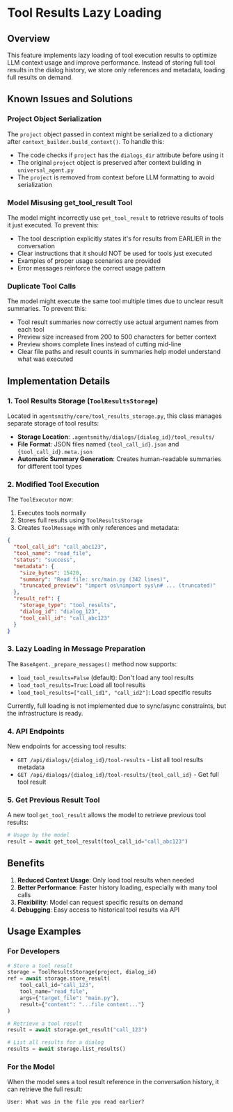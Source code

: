 # Tool Results Lazy Loading

## Overview

This feature implements lazy loading of tool execution results to optimize LLM context usage and improve performance. Instead of storing full tool results in the dialog history, we store only references and metadata, loading full results on demand.

## Known Issues and Solutions

### Project Object Serialization
The `project` object passed in context might be serialized to a dictionary after `context_builder.build_context()`. To handle this:
- The code checks if `project` has the `dialogs_dir` attribute before using it
- The original `project` object is preserved after context building in `universal_agent.py`
- The `project` is removed from context before LLM formatting to avoid serialization

### Model Misusing get_tool_result Tool
The model might incorrectly use `get_tool_result` to retrieve results of tools it just executed. To prevent this:
- The tool description explicitly states it's for results from EARLIER in the conversation
- Clear instructions that it should NOT be used for tools just executed
- Examples of proper usage scenarios are provided
- Error messages reinforce the correct usage pattern

### Duplicate Tool Calls
The model might execute the same tool multiple times due to unclear result summaries. To prevent this:
- Tool result summaries now correctly use actual argument names from each tool
- Preview size increased from 200 to 500 characters for better context
- Preview shows complete lines instead of cutting mid-line
- Clear file paths and result counts in summaries help model understand what was executed

## Implementation Details

### 1. Tool Results Storage (`ToolResultsStorage`)

Located in `agentsmithy/core/tool_results_storage.py`, this class manages separate storage of tool results:

- **Storage Location**: `.agentsmithy/dialogs/{dialog_id}/tool_results/`
- **File Format**: JSON files named `{tool_call_id}.json` and `{tool_call_id}.meta.json`
- **Automatic Summary Generation**: Creates human-readable summaries for different tool types

### 2. Modified Tool Execution

The `ToolExecutor` now:
1. Executes tools normally
2. Stores full results using `ToolResultsStorage`
3. Creates `ToolMessage` with only references and metadata:

```json
{
  "tool_call_id": "call_abc123",
  "tool_name": "read_file",
  "status": "success",
  "metadata": {
    "size_bytes": 15420,
    "summary": "Read file: src/main.py (342 lines)",
    "truncated_preview": "import os\nimport sys\n# ... (truncated)"
  },
  "result_ref": {
    "storage_type": "tool_results",
    "dialog_id": "dialog_123",
    "tool_call_id": "call_abc123"
  }
}
```

### 3. Lazy Loading in Message Preparation

The `BaseAgent._prepare_messages()` method now supports:
- `load_tool_results=False` (default): Don't load any tool results
- `load_tool_results=True`: Load all tool results
- `load_tool_results=["call_id1", "call_id2"]`: Load specific results

Currently, full loading is not implemented due to sync/async constraints, but the infrastructure is ready.

### 4. API Endpoints

New endpoints for accessing tool results:

- `GET /api/dialogs/{dialog_id}/tool-results` - List all tool results metadata
- `GET /api/dialogs/{dialog_id}/tool-results/{tool_call_id}` - Get full tool result

### 5. Get Previous Result Tool

A new tool `get_tool_result` allows the model to retrieve previous tool results:

```python
# Usage by the model
result = await get_tool_result(tool_call_id="call_abc123")
```

## Benefits

1. **Reduced Context Usage**: Only load tool results when needed
2. **Better Performance**: Faster history loading, especially with many tool calls
3. **Flexibility**: Model can request specific results on demand
4. **Debugging**: Easy access to historical tool results via API

## Usage Examples

### For Developers

```python
# Store a tool result
storage = ToolResultsStorage(project, dialog_id)
ref = await storage.store_result(
    tool_call_id="call_123",
    tool_name="read_file",
    args={"target_file": "main.py"},
    result={"content": "...file content..."}
)

# Retrieve a tool result
result = await storage.get_result("call_123")

# List all results for a dialog
results = await storage.list_results()
```

### For the Model

When the model sees a tool result reference in the conversation history, it can retrieve the full result:

```
User: What was in the file you read earlier?
